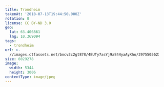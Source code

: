 ```yaml
---
title: Trondheim
takenAt: '2018-07-13T19:44:50.000Z'
rotation: 0
license: CC BY-ND 3.0
geo:
  lat: 63.406861
  lng: 10.369094
tags:
  - trondheim
url: >-
  //images.ctfassets.net/bncv3c2gt878/4EUTy7asYj9aE44yaAyXho/2975505623454d7c0cd9cae34ecb63f0/trondheim_43859285251_o
size: 6029278
image:
  width: 5344
  height: 3006
contentType: image/jpeg
---
```


